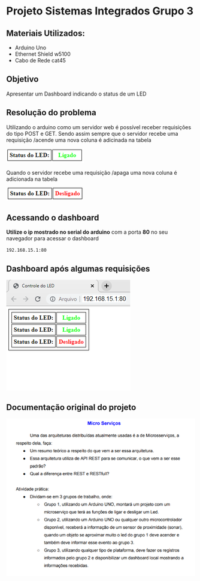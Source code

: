 # Projeto Sistemas Integrados Grupo 3

## Materiais Utilizados:

* Arduino Uno
* Ethernet Shield w5100
* Cabo de Rede cat45

## Objetivo

Apresentar um Dashboard indicando o status de um LED

## Resolução do problema

Utilizando o arduino como um servidor web é possível receber requisições do tipo POST e GET.
Sendo assim sempre que o servidor recebe uma requisição /acende uma nova coluna é adicinada na tabela

![](https://github.com/RodrigoAndradee/Projeto1-SistemasDistribuidos/blob/master/ligado.png)

Quando o servidor recebe uma requisição /apaga uma nova coluna é adicionada na tabela

![](https://github.com/RodrigoAndradee/Projeto1-SistemasDistribuidos/blob/master/desligado.png)

## Acessando o dashboard

**Utilize o ip mostrado no serial do arduino** com a porta **80** no seu navegador para acessar o dashboard
```
192.168.15.1:80
```

## Dashboard após algumas requisições

![](https://github.com/RodrigoAndradee/Projeto1-SistemasDistribuidos/blob/master/teste.png)

## Documentação original do projeto

![](https://github.com/RodrigoAndradee/Projeto1-SistemasDistribuidos/blob/master/img.png)





